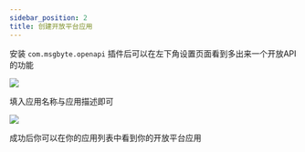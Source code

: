 ```yaml
---
sidebar_position: 2
title: 创建开放平台应用
---
```


安装 `com.msgbyte.openapi` 插件后可以在左下角设置页面看到多出来一个开放API的功能

![](/img/advanced-usage/openapp/1.png)

填入应用名称与应用描述即可

![](/img/advanced-usage/openapp/2.png)

成功后你可以在你的应用列表中看到你的开放平台应用
